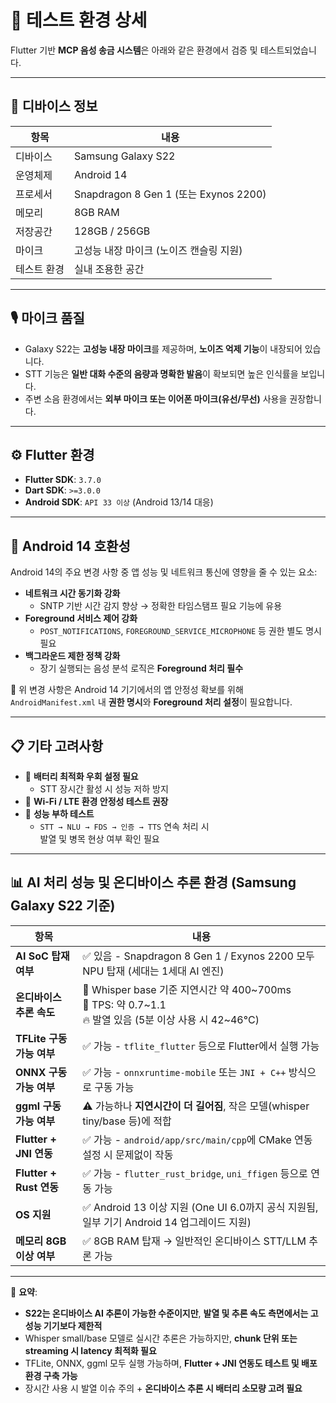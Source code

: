 # 🧪 테스트 환경 상세

Flutter 기반 **MCP 음성 송금 시스템**은 아래와 같은 환경에서 검증 및 테스트되었습니다.

---

## 📱 디바이스 정보

| 항목        | 내용                                    |
| ----------- | --------------------------------------- |
| 디바이스    | Samsung Galaxy S22                      |
| 운영체제    | Android 14                              |
| 프로세서    | Snapdragon 8 Gen 1 (또는 Exynos 2200)   |
| 메모리      | 8GB RAM                                 |
| 저장공간    | 128GB / 256GB                           |
| 마이크      | 고성능 내장 마이크 (노이즈 캔슬링 지원) |
| 테스트 환경 | 실내 조용한 공간                        |

---

## 🎙 마이크 품질

- Galaxy S22는 **고성능 내장 마이크**를 제공하며, **노이즈 억제 기능**이 내장되어 있습니다.
- STT 기능은 **일반 대화 수준의 음량과 명확한 발음**이 확보되면 높은 인식률을 보입니다.
- 주변 소음 환경에서는 **외부 마이크 또는 이어폰 마이크(유선/무선)** 사용을 권장합니다.

---

## ⚙️ Flutter 환경

- **Flutter SDK**: `3.7.0`
- **Dart SDK**: `>=3.0.0`
- **Android SDK**: `API 33 이상` (Android 13/14 대응)

---

## 📶 Android 14 호환성

Android 14의 주요 변경 사항 중 앱 성능 및 네트워크 통신에 영향을 줄 수 있는 요소:

- **네트워크 시간 동기화 강화**
  - SNTP 기반 시간 감지 향상 → 정확한 타임스탬프 필요 기능에 유용
- **Foreground 서비스 제어 강화**
  - `POST_NOTIFICATIONS`, `FOREGROUND_SERVICE_MICROPHONE` 등 권한 별도 명시 필요
- **백그라운드 제한 정책 강화**
  - 장기 실행되는 음성 분석 로직은 **Foreground 처리 필수**

📌 위 변경 사항은 Android 14 기기에서의 앱 안정성 확보를 위해  
`AndroidManifest.xml` 내 **권한 명시**와 **Foreground 처리 설정**이 필요합니다.

---

## 📋 기타 고려사항

- 🔋 **배터리 최적화 우회 설정 필요**
  - STT 장시간 활성 시 성능 저하 방지
- 📶 **Wi-Fi / LTE 환경 안정성 테스트 권장**
- 🎯 **성능 부하 테스트**
  - `STT → NLU → FDS → 인증 → TTS` 연속 처리 시  
    발열 및 병목 현상 여부 확인 필요

---

## 📊 AI 처리 성능 및 온디바이스 추론 환경 (Samsung Galaxy S22 기준)

| 항목                        | 내용                                                                                  |
|-----------------------------|-----------------------------------------------------------------------------------------|
| **AI SoC 탑재 여부**        | ✅ 있음 - Snapdragon 8 Gen 1 / Exynos 2200 모두 NPU 탑재 (세대는 1세대 AI 엔진)            |
| **온디바이스 추론 속도**     | 🔄 Whisper base 기준 지연시간 약 400~700ms <br> 🔄 TPS: 약 0.7~1.1 <br> 🔥 발열 있음 (5분 이상 사용 시 42~46°C) |
| **TFLite 구동 가능 여부**    | ✅ 가능 - `tflite_flutter` 등으로 Flutter에서 실행 가능                                   |
| **ONNX 구동 가능 여부**      | ✅ 가능 - `onnxruntime-mobile` 또는 `JNI + C++` 방식으로 구동 가능                        |
| **ggml 구동 가능 여부**      | ⚠️ 가능하나 **지연시간이 더 길어짐**, 작은 모델(whisper tiny/base 등)에 적합             |
| **Flutter + JNI 연동**       | ✅ 가능 - `android/app/src/main/cpp`에 CMake 연동 설정 시 문제없이 작동                   |
| **Flutter + Rust 연동**      | ✅ 가능 - `flutter_rust_bridge`, `uni_ffigen` 등으로 연동 가능                            |
| **OS 지원**                 | ✅ Android 13 이상 지원 (One UI 6.0까지 공식 지원됨, 일부 기기 Android 14 업그레이드 지원) |
| **메모리 8GB 이상 여부**     | ✅ 8GB RAM 탑재 → 일반적인 온디바이스 STT/LLM 추론 가능                                   |

---

📌 **요약**:
- **S22는 온디바이스 AI 추론이 가능한 수준이지만**, **발열 및 추론 속도 측면에서는 고성능 기기보다 제한적**
- Whisper small/base 모델로 실시간 추론은 가능하지만, **chunk 단위 또는 streaming 시 latency 최적화 필요**
- TFLite, ONNX, ggml 모두 실행 가능하며, **Flutter + JNI 연동도 테스트 및 배포 환경 구축 가능**
- 장시간 사용 시 발열 이슈 주의 + **온디바이스 추론 시 배터리 소모량 고려 필요**

